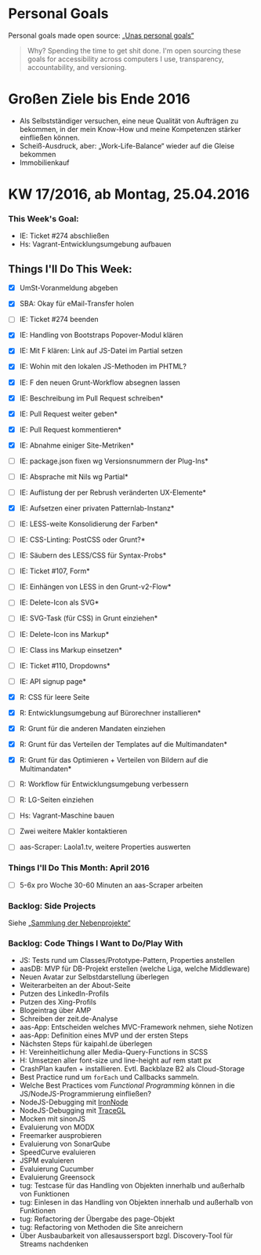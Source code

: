 Personal Goals
==============

Personal goals made open source: [„Unas personal goals“](http://una.im/personal-goals-guide/#=%81)
> Why? Spending the time to get shit done. I'm open sourcing these goals for accessibility across computers I use, transparency, accountability, and versioning.

# Großen Ziele bis Ende 2016
* Als Selbstständiger versuchen, eine neue Qualität von Aufträgen zu bekommen, in der mein Know-How und meine Kompetenzen stärker einfließen können.
* Scheiß-Ausdruck, aber: „Work-Life-Balance“ wieder auf die Gleise bekommen
* Immobilienkauf


# KW 17/2016, ab Montag, 25.04.2016


### This Week's Goal: 
* IE: Ticket #274 abschließen
* Hs: Vagrant-Entwicklungsumgebung aufbauen



## Things I'll Do This Week:
- [x] UmSt-Voranmeldung abgeben
- [x] SBA: Okay für eMail-Transfer holen
- [ ] IE: Ticket #274 beenden
- [x] IE: Handling von Bootstraps Popover-Modul klären
- [x] IE: Mit F klären: Link auf JS-Datei im Partial setzen
- [x] IE: Wohin mit den lokalen JS-Methoden im PHTML?
- [x] IE: F den neuen Grunt-Workflow absegnen lassen
- [x] IE: Beschreibung im Pull Request schreiben*
- [x] IE: Pull Request weiter geben*
- [x] IE: Pull Request kommentieren*
- [x] IE: Abnahme einiger Site-Metriken*
- [ ] IE: package.json fixen wg Versionsnummern der Plug-Ins*
- [ ] IE: Absprache mit Nils wg Partial*
- [ ] IE: Auflistung der per Rebrush veränderten UX-Elemente*
- [x] IE: Aufsetzen einer privaten Patternlab-Instanz*
- [ ] IE: LESS-weite Konsolidierung der Farben*
- [ ] IE: CSS-Linting: PostCSS oder Grunt?*
- [ ] IE: Säubern des LESS/CSS für Syntax-Probs*
- [ ] IE: Ticket #107, Form*
- [ ] IE: Einhängen von LESS in den Grunt-v2-Flow*
- [ ] IE: Delete-Icon als SVG*
- [ ] IE: SVG-Task (für CSS) in Grunt einziehen*
- [ ] IE: Delete-Icon ins Markup*
- [ ] IE: Class ins Markup einsetzen*
- [ ] IE: Ticket #110, Dropdowns*
- [ ] IE: API signup page*
- [x] R: CSS für leere Seite
- [x] R: Entwicklungsumgebung auf Bürorechner installieren*
- [x] R: Grunt für die anderen Mandaten einziehen
- [x] R: Grunt für das Verteilen der Templates auf die Multimandaten*
- [x] R: Grunt für das Optimieren + Verteilen von Bildern auf die Multimandaten*
- [ ] R: Workflow für Entwicklungsumgebung verbessern
- [ ] R: LG-Seiten einziehen
- [ ] Hs: Vagrant-Maschine bauen
- [ ] Zwei weitere Makler kontaktieren
- [ ] aas-Scraper: Laola1.tv, weitere Properties auswerten



### Things I'll Do This Month: April 2016
- [ ] 5-6x pro Woche 30-60 Minuten an aas-Scraper arbeiten


### Backlog: Side Projects
Siehe [„Sammlung der Nebenprojekte“](~/Sites/dogfood-personal-goal/recources/pet-projects.md)


### Backlog: Code Things I Want to Do/Play With
* JS: Tests rund um Classes/Prototype-Pattern, Properties anstellen
* aasDB: MVP für DB-Projekt erstellen (welche Liga, welche Middleware)
* Neuen Avatar zur Selbstdarstellung überlegen
* Weiterarbeiten an der About-Seite
* Putzen des LinkedIn-Profils
* Putzen des Xing-Profils
* Blogeintrag über AMP
* Schreiben der zeit.de-Analyse
* aas-App: Entscheiden welches MVC-Framework nehmen, siehe Notizen
* aas-App: Definition eines MVP und der ersten Steps
* Nächsten Steps für kaipahl.de überlegen
* H: Vereinheitlichung aller Media-Query-Functions in SCSS
* H: Umsetzen aller font-size und line-height auf rem statt px
* CrashPlan kaufen + installieren. Evtl. Backblaze B2 als Cloud-Storage
* Best Practice rund um `forEach` und Callbacks sammeln.
* Welche Best Practices vom _Functional Programming_ können in die JS/NodeJS-Programmierung einfließen?
* NodeJS-Debugging mit [IronNode](http://s-a.github.io/iron-node/)
* NodeJS-Debugging mit [TraceGL](https://github.com/traceglMPL/tracegl)
* Mocken mit sinonJS
* Evaluierung von MODX
* Freemarker ausprobieren
* Evaluierung von SonarQube
* SpeedCurve evaluieren
* JSPM evaluieren
* Evaluierung Cucumber
* Evaluierung Greensock
* tug: Testcase für das Handling von Objekten innerhalb und außerhalb von Funktionen
* tug: Einlesen in das Handling von Objekten innerhalb und außerhalb von Funktionen
* tug: Refactoring der Übergabe des page-Objekt
* tug: Refactoring von Methoden die Site anreichern
* Über Ausbaubarkeit von allesaussersport bzgl. Discovery-Tool für Streams nachdenken


